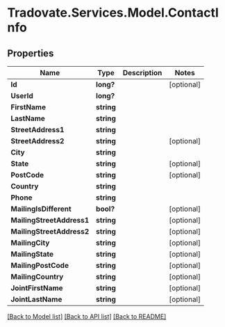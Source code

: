 # Tradovate.Services.Model.ContactInfo
## Properties

Name | Type | Description | Notes
------------ | ------------- | ------------- | -------------
**Id** | **long?** |  | [optional] 
**UserId** | **long?** |  | 
**FirstName** | **string** |  | 
**LastName** | **string** |  | 
**StreetAddress1** | **string** |  | 
**StreetAddress2** | **string** |  | [optional] 
**City** | **string** |  | 
**State** | **string** |  | [optional] 
**PostCode** | **string** |  | [optional] 
**Country** | **string** |  | 
**Phone** | **string** |  | 
**MailingIsDifferent** | **bool?** |  | [optional] 
**MailingStreetAddress1** | **string** |  | [optional] 
**MailingStreetAddress2** | **string** |  | [optional] 
**MailingCity** | **string** |  | [optional] 
**MailingState** | **string** |  | [optional] 
**MailingPostCode** | **string** |  | [optional] 
**MailingCountry** | **string** |  | [optional] 
**JointFirstName** | **string** |  | [optional] 
**JointLastName** | **string** |  | [optional] 

[[Back to Model list]](../README.md#documentation-for-models) [[Back to API list]](../README.md#documentation-for-api-endpoints) [[Back to README]](../README.md)

